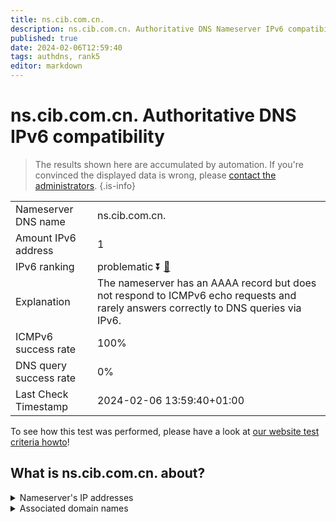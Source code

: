 ```yaml
---
title: ns.cib.com.cn.
description: ns.cib.com.cn. Authoritative DNS Nameserver IPv6 compatibility
published: true
date: 2024-02-06T12:59:40
tags: authdns, rank5
editor: markdown
---
```


# ns.cib.com.cn. Authoritative DNS IPv6 compatibility

> The results shown here are accumulated by automation. If you're convinced the displayed data is wrong, please [contact the administrators](/howto/chat). 
{.is-info}




|   |   |
| - | - |
| Nameserver DNS name | ns.cib.com.cn.
| Amount IPv6 address | 1
| IPv6 ranking | problematic :arrow_double_down: [🔗](/howto/ranking) |
| Explanation | The nameserver has an AAAA record but does not respond to ICMPv6 echo requests and rarely answers correctly to DNS queries via IPv6. |
| ICMPv6 success rate | 100%|
| DNS query success rate | 0% |
| Last Check Timestamp | 2024-02-06 13:59:40+01:00 |

To see how this test was performed, please have a look at [our website test criteria howto](/howto/testcriteria/authdns)!


## What is ns.cib.com.cn. about?




<details>
<summary>Nameserver's IP addresses</summary>

2409:8734:610::18

2406:1e40:f012::18

</details>



<details>
<summary>Associated domain names</summary>

www.cib.com.cn

</details>
